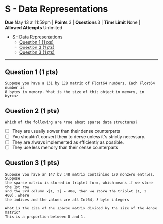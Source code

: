 # S - Data Representations

**Due** May 13 at 11:59pm | **Points** 3 | **Questions** 3 | **Time Limit** None | **Allowed Attempts** Unlimited

- [S - Data Representations](#s---data-representations)
  - [Question 1 (1 pts)](#question-1-1-pts)
  - [Question 2 (1 pts)](#question-2-1-pts)
  - [Question 3 (1 pts)](#question-3-1-pts)

---

## Question 1 (1 pts)

    Suppose you have a 131 by 128 matrix of Float64 numbers. Each Float64 number is
    8 bytes in memory. What is the size of this object in memory, in bytes?

>

## Question 2 (1 pts)

    Which of the following are true about sparse data structures?

- [ ] They are usually slower than their dense counterparts
- [ ] You shouldn't convert them to dense unless it's strictly necessary.
- [ ] They are always implemented as efficiently as possible.
- [ ] They use less memory than their dense counterparts

## Question 3 (1 pts)

    Suppose you have an 147 by 148 matrix containing 170 nonzero entries. Suppose
    the sparse matrix is stored in triplet form, which means if we store the 1st row
    and the 3rd column x[1, 3] = 400, then we store the triplet (1, 3, 400), where
    the indices and the values are all Int64, 8 byte integers.

    What is the size of the sparse matrix divided by the size of the dense matrix?
    This is a proportion between 0 and 1.

>
